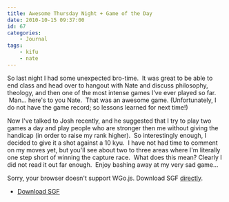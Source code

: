 ```yaml
---
title: Awesome Thursday Night + Game of the Day
date: 2010-10-15 09:37:00
id: 67
categories:
	- Journal
tags:
	- kifu
	- nate
---
```


So last night I had some unexpected bro-time.  It was great to be able to end class and head over to hangout with Nate and discuss philosophy, theology, and then one of the most intense games I've ever played so far.  Man... here's to you Nate.  That was an awesome game. (Unfortunately, I do not have the game record; so lessons learned for next time!)

Now I've talked to Josh recently, and he suggested that I try to play two games a day and play people who are stronger then me without giving the handicap (in order to raise my rank higher).  So interestingly enough, I decided to give it a shot against a 10 kyu.  I have not had time to comment on my moves yet, but you'll see about two to three areas where I'm literally one step short of winning the capture race.  What does this mean? Clearly I did not read it out far enough.  Enjoy bashing away at my very sad game...

<!--more-->

<article>
	<section data-wgo="/kifu/2010/2010.10.15-Awesome-Thursday-Night.sgf" data-wgo-enablewheel="false" style="width: 100%">
	  <p>Sorry, your browser doesn't support WGo.js. Download SGF <a href="/kifu/2010/2010.10.15-Awesome-Thursday-Night.sgf">directly</a>.</p>
	</section>
	<div><ul><li><a href="/kifu/2010/2010.10.15-Awesome-Thursday-Night.sgf">Download SGF</a></li></ul></div>
</article>
